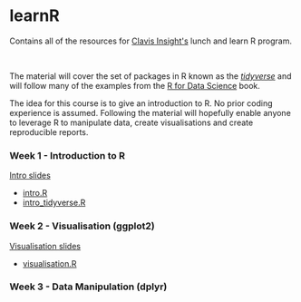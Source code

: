 # learnR

Contains all of the resources for [Clavis Insight's](https://www.clavisinsight.com/) lunch and learn R program.

<br>

The material will cover the set of packages in R known as the [*tidyverse*](https://www.tidyverse.org/) and will follow many of the examples from the [R for Data Science](http://r4ds.had.co.nz/index.html) book.

The idea for this course is to give an introduction to R. No prior coding experience is assumed. Following the material will hopefully enable anyone to leverage R to manipulate data, create visualisations and create reproducible reports.

### Week 1 - Introduction to R

[Intro slides](/Slides/Intro.Rmd)

- [intro.R](https://github.com/aboland/learnR/blob/master/Rcode/intro.R)
- <a href="https://raw.githubusercontent.com/aboland/learnR/master/Rcode/intro_tidyverse.R" download> intro_tidyverse.R </a>  

### Week 2 - Visualisation (ggplot2)

[Visualisation slides](/Slides/Visualisation.Rmd)

- [visualisation.R](https://raw.githubusercontent.com/aboland/learnR/blob/master/Rcode/visualisation.R)

### Week 3 - Data Manipulation (dplyr)